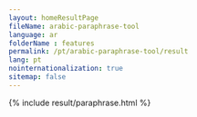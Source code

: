 ```yaml
---
layout: homeResultPage
fileName: arabic-paraphrase-tool
language: ar
folderName : features
permalink: /pt/arabic-paraphrase-tool/result
lang: pt
nointernationalization: true
sitemap: false
---
```

{% include result/paraphrase.html %}

<script src="/js/result/paraprashing.js" data-foldername="{{page.folderName}}" data-lang="{{page.lang}}"></script>